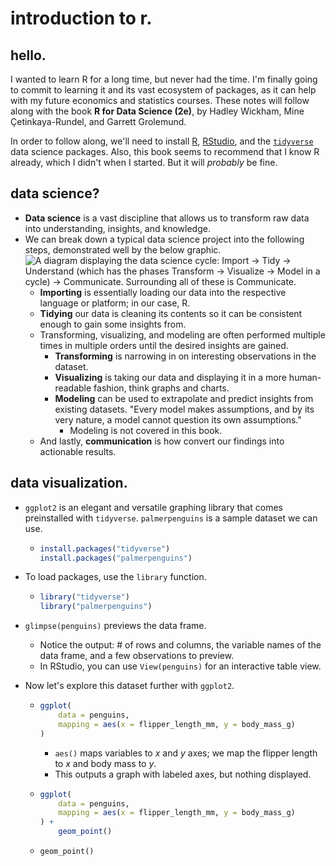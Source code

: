 # introduction to r.

## hello.

I wanted to learn R for a long time, but never had the time. I'm finally going to commit to learning it and its vast ecosystem of packages, as it can help with my future economics and statistics courses. These notes will follow along with the book **R for Data Science (2e)**, by Hadley Wickham, Mine Çetinkaya-Rundel, and Garrett Grolemund. 

In order to follow along, we'll need to install [R](https://cloud.r-project.org/), [RStudio](https://posit.co/download/rstudio-desktop/), and the [`tidyverse`](https://www.tidyverse.org/) data science packages. Also, this book seems to recommend that I know R already, which I didn't when I started. But it will *probably* be fine.

## data science?

- **Data science** is a vast discipline that allows us to transform raw data into understanding, insights, and knowledge.
- We can break down a typical data science project into the following steps, demonstrated well by the below graphic.![A diagram displaying the data science cycle: Import -> Tidy -> Understand (which has the phases Transform -> Visualize -> Model in a cycle) -> Communicate. Surrounding all of these is Communicate. ](https://r4ds.hadley.nz/diagrams/data-science/base.png)
  - **Importing** is essentially loading our data into the respective language or platform; in our case, R.
  - **Tidying** our data is cleaning its contents so it can be consistent enough to gain some insights from.
  - Transforming, visualizing, and modeling are often performed multiple times in multiple orders until the desired insights are gained.
    - **Transforming** is narrowing in on interesting observations in the dataset.
    - **Visualizing** is taking our data and displaying it in a more human-readable fashion, think graphs and charts.
    - **Modeling** can be used to extrapolate and predict insights from existing datasets. "Every model makes assumptions, and by its very nature, a model cannot question its own assumptions."
      - Modeling is not covered in this book.
  - And lastly, **communication** is how convert our findings into actionable results. 

## data visualization.

- `ggplot2` is an elegant and versatile graphing library that comes preinstalled with `tidyverse`. `palmerpenguins` is a sample dataset we can use.

  - ```r
    install.packages("tidyverse")
    install.packages("palmerpenguins")
    ```

- To load packages, use the `library` function.

  - ```r
    library("tidyverse")
    library("palmerpenguins")
    ```

- `glimpse(penguins)` previews the data frame.

  - Notice the output: # of rows and columns, the variable names of the data frame, and a few observations to preview.
  - In RStudio, you can use `View(penguins)` for an interactive table view.

- Now let's explore this dataset further with `ggplot2`.

  - ```r
    ggplot(
    	data = penguins,
    	mapping = aes(x = flipper_length_mm, y = body_mass_g)
    )
    ```
  
    - `aes()`  maps variables to $x$ and $y$ axes; we map the flipper length to $x$ and body mass to $y$.
    - This outputs a graph with labeled axes, but nothing displayed. 
  
  - ```r
    ggplot(
    	data = penguins,
    	mapping = aes(x = flipper_length_mm, y = body_mass_g)
    ) +
    	geom_point()
    ```
  
  - `geom_point()` 